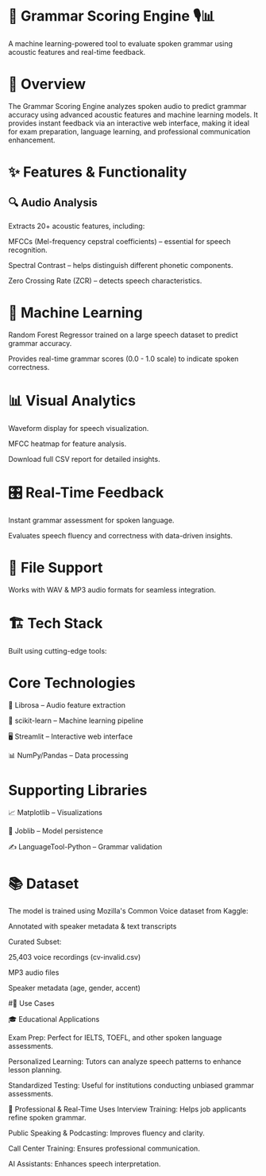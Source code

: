 # 📢 Grammar Scoring Engine 🎙️📊

A machine learning-powered tool to evaluate spoken grammar using acoustic features and real-time feedback.

# 🚀 Overview

The Grammar Scoring Engine analyzes spoken audio to predict grammar accuracy using advanced acoustic features and machine learning models. It provides instant feedback via an interactive web interface, making it ideal for exam preparation, language learning, and professional communication enhancement.

# ✨ Features & Functionality

## 🔍 Audio Analysis

Extracts 20+ acoustic features, including:

MFCCs (Mel-frequency cepstral coefficients) – essential for speech recognition.

Spectral Contrast – helps distinguish different phonetic components.

Zero Crossing Rate (ZCR) – detects speech characteristics.

# 🤖 Machine Learning

Random Forest Regressor trained on a large speech dataset to predict grammar accuracy.

Provides real-time grammar scores (0.0 - 1.0 scale) to indicate spoken correctness.

# 📊 Visual Analytics

Waveform display for speech visualization.

MFCC heatmap for feature analysis.

Download full CSV report for detailed insights.

# 🎛️ Real-Time Feedback

Instant grammar assessment for spoken language.

Evaluates speech fluency and correctness with data-driven insights.

# 📂 File Support

Works with WAV & MP3 audio formats for seamless integration.

# 🏗️ Tech Stack

Built using cutting-edge tools:

# Core Technologies

🎼 Librosa – Audio feature extraction

🤖 scikit-learn – Machine learning pipeline

🖥️ Streamlit – Interactive web interface

📊 NumPy/Pandas – Data processing

# Supporting Libraries

📈 Matplotlib – Visualizations

💾 Joblib – Model persistence

✍️ LanguageTool-Python – Grammar validation

# 📚 Dataset
The model is trained using Mozilla's Common Voice dataset from Kaggle:

Annotated with speaker metadata & text transcripts

Curated Subset:

25,403 voice recordings (cv-invalid.csv)

MP3 audio files

Speaker metadata (age, gender, accent)


#🔎 Use Cases

🎓 Educational Applications

Exam Prep: Perfect for IELTS, TOEFL, and other spoken language assessments.

Personalized Learning: Tutors can analyze speech patterns to enhance lesson planning.

Standardized Testing: Useful for institutions conducting unbiased grammar assessments.

💼 Professional & Real-Time Uses
Interview Training: Helps job applicants refine spoken grammar.

Public Speaking & Podcasting: Improves fluency and clarity.

Call Center Training: Ensures professional communication.

AI Assistants: Enhances speech interpretation.
